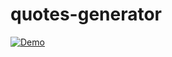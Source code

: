 # quotes-generator

[![Demo](https://markdown-videos-api.jorgenkh.no/url?url=https%3A%2F%2Fyoutu.be%2FmYtkortoUUI)](https://youtu.be/mYtkortoUUI)
